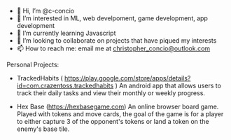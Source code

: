 - 👋 Hi, I’m @c-concio
- 👀 I’m interested in ML, web develpoment, game development, app development
- 🌱 I’m currently learning Javascript
- 💞️ I’m looking to collaborate on projects that have piqued my interests
- 📫 How to reach me: email me at christopher_concio@outlook.com

Personal Projects:
  - TrackedHabits ( https://play.google.com/store/apps/details?id=com.crazentoss.trackedhabits )
        An android app that allows users to track their daily tasks and view their monthly or weekly progress.
  
  - Hex Base (https://hexbasegame.com)
        An online browser board game. Played with tokens and move cards, the goal of the game is for a player to either capture 3 of the opponent's tokens or land a token on the enemy's base tile.
